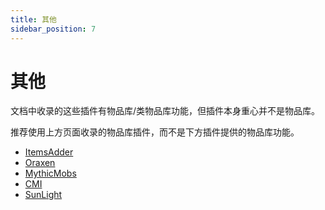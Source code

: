 ```yaml
---
title: 其他
sidebar_position: 7
---
```


# 其他

文档中收录的这些插件有物品库/类物品库功能，但插件本身重心并不是物品库。

推荐使用上方页面收录的物品库插件，而不是下方插件提供的物品库功能。

- [ItemsAdder](../ResourcePackManagement/ItemsAdder.md)
- [Oraxen](../ResourcePackManagement/Oraxen.md)
- [MythicMobs](../../other/MythicMobs.md)
- [CMI](../BasicPlugins/CMI/CMI.md)
- [SunLight](../BasicPlugins/SunLight/SunLight.md)
